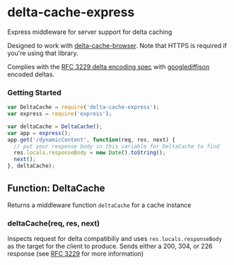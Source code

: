# delta-cache-express
Express middleware for server support for delta caching

Designed to work with [delta-cache-browser](https://github.com/wmsmacdonald/delta-cache-browser). Note that HTTPS is required if you're using that library.
 
Complies with the [RFC 3229 delta encoding spec](https://tools.ietf.org/html/rfc3229#section-10.5.3) with [googlediffjson](https://code.google.com/p/google-diff-match-patch/wiki/API) encoded deltas.


### Getting Started
```javascript
var DeltaCache = require('delta-cache-express');
var express = require('express');

var deltaCache = DeltaCache();
var app = express();
app.get('/dynamicContent', function(req, res, next) {
  // put your response body in this variable for DeltaCache to find
  res.locals.responseBody = new Date().toString();
  next();
}, deltaCache);

```

## Function: DeltaCache

Returns a middleware function `deltaCache` for a cache instance

### deltaCache(req, res, next)

Inspects request for delta compatibiliy and uses `res.locals.responseBody` as the target for the client to produce. Sends either a 200, 304, or 226 response (see [RFC 3229](https://tools.ietf.org/html/rfc3229) for more information)

